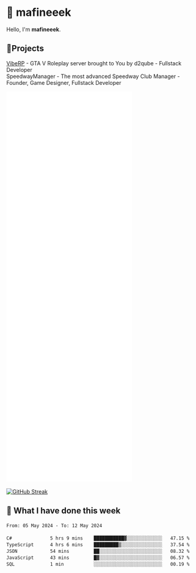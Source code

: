 # 👋 mafineeek
Hello, I'm **mafineeek**.

## 📝Projects

[VibeRP](https://v-rp.pl) - GTA V Roleplay server brought to You by d2qube - Fullstack Developer<br/>
SpeedwayManager - The most advanced Speedway Club Manager - Founder, Game Designer, Fullstack Developer


![](./github-metrics.svg)

[![GitHub Streak](https://streak-stats.demolab.com/?user=mafineeek)](https://git.io/streak-stats)

## 📰 What I have done this week
<!--START_SECTION:waka-->

```txt
From: 05 May 2024 - To: 12 May 2024

C#              5 hrs 9 mins    ███████████▓░░░░░░░░░░░░░   47.15 %
TypeScript      4 hrs 6 mins    █████████▒░░░░░░░░░░░░░░░   37.54 %
JSON            54 mins         ██░░░░░░░░░░░░░░░░░░░░░░░   08.32 %
JavaScript      43 mins         █▓░░░░░░░░░░░░░░░░░░░░░░░   06.57 %
SQL             1 min           ░░░░░░░░░░░░░░░░░░░░░░░░░   00.19 %
```

<!--END_SECTION:waka-->

